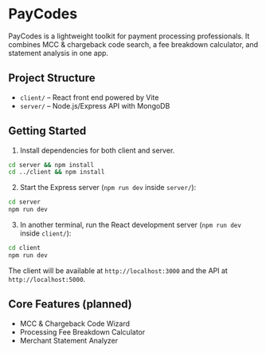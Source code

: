 # PayCodes

PayCodes is a lightweight toolkit for payment processing professionals. It combines MCC & chargeback code search, a fee breakdown calculator, and statement analysis in one app.

## Project Structure

- `client/` – React front end powered by Vite
- `server/` – Node.js/Express API with MongoDB

## Getting Started

1. Install dependencies for both client and server.

```bash
cd server && npm install
cd ../client && npm install
```

2. Start the Express server (`npm run dev` inside `server/`):

```bash
cd server
npm run dev
```

3. In another terminal, run the React development server (`npm run dev` inside `client/`):

```bash
cd client
npm run dev
```

The client will be available at `http://localhost:3000` and the API at `http://localhost:5000`.


## Core Features (planned)

- MCC & Chargeback Code Wizard
- Processing Fee Breakdown Calculator
- Merchant Statement Analyzer


